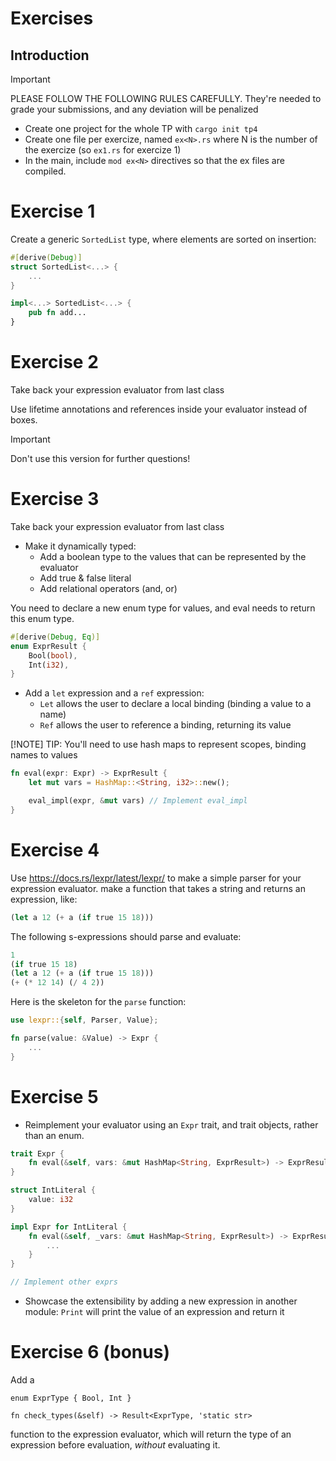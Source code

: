 Exercises
=========

## Introduction

> [!IMPORTANT]  
> 
> PLEASE FOLLOW THE FOLLOWING RULES CAREFULLY. They're needed to grade your
> submissions, and any deviation will be penalized

* Create one project for the whole TP with `cargo init tp4`
* Create one file per exercize, named `ex<N>.rs` where N is the number of the
  exercize (so `ex1.rs` for exercize 1)
* In the main, include `mod ex<N>` directives so that the ex files are
  compiled.


# Exercise 1

Create a generic `SortedList` type, where elements are sorted on insertion:

```rust
#[derive(Debug)]
struct SortedList<...> {
    ...
}

impl<...> SortedList<...> {
    pub fn add...
}
```

# Exercise 2

Take back your expression evaluator from last class

Use lifetime annotations and references inside your evaluator instead of boxes.

> [!IMPORTANT]  
> Don't use this version for further questions!

# Exercise 3

Take back your expression evaluator from last class

* Make it dynamically typed:
    - Add a boolean type to the values that can be represented by the evaluator
    - Add true & false literal
    - Add relational operators (and, or)

You need to declare a new enum type for values, and eval needs to return this
enum type.

```rust
#[derive(Debug, Eq)]
enum ExprResult {
    Bool(bool),
    Int(i32),
}
```

* Add a `let` expression and a `ref` expression:
    - `Let` allows the user to declare a local binding (binding a value to a name)
    - `Ref` allows the user to reference a binding, returning its value

[!NOTE]
TIP: You'll need to use hash maps to represent scopes, binding
names to values

```rust
fn eval(expr: Expr) -> ExprResult {
    let mut vars = HashMap::<String, i32>::new();

    eval_impl(expr, &mut vars) // Implement eval_impl
}
```

# Exercise 4

Use https://docs.rs/lexpr/latest/lexpr/ to make a simple parser for your
expression evaluator. make a function that takes a string and returns an
expression, like:

```lisp
(let a 12 (+ a (if true 15 18)))
```

The following s-expressions should parse and evaluate:

```lisp
1
(if true 15 18)
(let a 12 (+ a (if true 15 18)))
(+ (* 12 14) (/ 4 2))
```

Here is the skeleton for the `parse` function:

```rust
use lexpr::{self, Parser, Value};

fn parse(value: &Value) -> Expr {
    ...
}
```

# Exercise 5

* Reimplement your evaluator using an `Expr` trait, and trait objects, rather
than an enum.

```rust
trait Expr {
    fn eval(&self, vars: &mut HashMap<String, ExprResult>) -> ExprResult;
}

struct IntLiteral {
    value: i32
}

impl Expr for IntLiteral {
    fn eval(&self, _vars: &mut HashMap<String, ExprResult>) -> ExprResult {
        ...
    }
}

// Implement other exprs
```

* Showcase the extensibility by adding a new expression in another module:
  `Print` will print the value of an expression and return it

# Exercise 6 (bonus)

Add a

```
enum ExprType { Bool, Int }

fn check_types(&self) -> Result<ExprType, 'static str>
```

function to the expression evaluator, which will return the type of an
expression before evaluation, *without* evaluating it.
